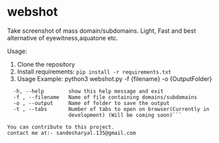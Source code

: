 # webshot
Take screenshot of mass domain/subdomains. Light, Fast and best alternative of eyewitness,aquatone etc.

Usage:
1) Clone the repository
2) Install requirements: ```pip install -r requirements.txt```
3) Usage Example: python3 webshot.py -f {filename} -o {OutputFolder}

```optional arguments:
  -h, --help        show this help message and exit
  -f , --filename   Name of file containing domains/subdomains
  -o , --output     Name of folder to save the output
  -t , --tabs       Number of tabs to open on browser(Currently in
                    development) (Will be coming soon)```

You can contribute to this project.
contact me at:- sandesharyal.135@gmail.com
